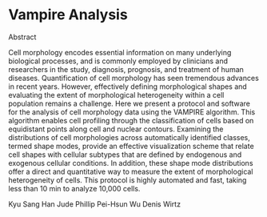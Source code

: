 # Vampire Analysis

Abstract

Cell morphology encodes essential information on many underlying biological processes, and is commonly employed by clinicians and researchers in the study, diagnosis, prognosis, and treatment of human diseases. Quantification of cell morphology has seen tremendous advances in recent years. However, effectively defining morphological shapes and evaluating the extent of morphological heterogeneity within a cell population remains a challenge. Here we present a protocol and software for the analysis of cell morphology data using the VAMPIRE algorithm. This algorithm enables cell profiling through the classification of cells based on equidistant points along cell and nuclear contours. Examining the distributions of cell morphologies across automatically identified classes, termed shape modes, provide an effective visualization scheme that relate cell shapes with cellular subtypes that are defined by endogenous and exogenous cellular conditions. In addition, these shape mode distributions offer a direct and quantitative way to measure the extent of morphological heterogeneity of cells.  This protocol is highly automated and fast, taking less than 10 min to analyze 10,000 cells. 

Kyu Sang Han
Jude Phillip
Pei-Hsun Wu
Denis Wirtz